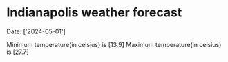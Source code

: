 # Indianapolis weather forecast 
Date: ['2024-05-01'] 

Minimum temperature(in celsius) is [13.9] 
Maximum temperature(in celsius) is [27.7]